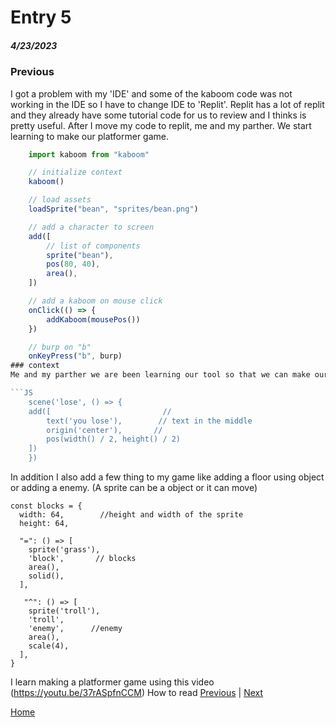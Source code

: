 # Entry 5
##### 4/23/2023

### Previous
I got a problem with my 'IDE' and some of the kaboom code was not working in the IDE so I have to change IDE to 'Replit'.
Replit has a lot of replit and they already have some tutorial code for us to review and I thinks is pretty useful. After I move my code to replit, me and my parther. We start learning to make our platformer game.

```js
    import kaboom from "kaboom"

    // initialize context
    kaboom()

    // load assets
    loadSprite("bean", "sprites/bean.png")

    // add a character to screen
    add([
        // list of components
        sprite("bean"),
        pos(80, 40),
        area(),
    ])

    // add a kaboom on mouse click
    onClick(() => {
        addKaboom(mousePos())
    })

    // burp on "b"
    onKeyPress("b", burp)
### context
Me and my parther we are been learning our tool so that we can make our game. What I Recently made is that I was trying to add scene to my game so it can feel a little bit like a real game. A scene is when u start the game and it tells you the detail or story about the game. Also we can add a scene when a sprite collide with a enemy and it goes to a screen say "You lose".

```JS
    scene('lose', () => {
    add([                         //
        text('you lose'),        // text in the middle
        origin('center'),       //
        pos(width() / 2, height() / 2)
    ])
    })
```
In addition I also add a few thing to my game like adding a floor using object or adding a enemy. (A sprite can be a object or it can move)
```Js
const blocks = {
  width: 64,        //height and width of the sprite
  height: 64,

  "=": () => [
    sprite('grass'),
    'block',       // blocks
    area(),
    solid(),
  ],

   "^": () => [
    sprite('troll'),
    'troll',
    'enemy',      //enemy
    area(),
    scale(4),
  ],
}
```

I learn making a platformer game using this video (https://youtu.be/37rASpfnCCM)
How to read
[Previous](entry04.md) | [Next](entry06.md)

[Home](../README.md)